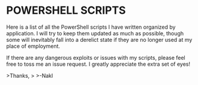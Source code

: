 # POWERSHELL SCRIPTS
<p>
Here is a list of all the PowerShell scripts I have written organized by application.
I will try to keep them updated as much as possible, though some will inevitably fall
into a derelict state if they are no longer used at my place of employment.
</p>
<p>
If there are any dangerous exploits or issues with my scripts, please feel free to
toss me an issue request. I greatly appreciate the extra set of eyes!
</p>
>Thanks,
>
>-Nakl
